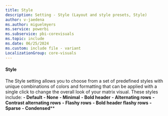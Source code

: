```yaml
---
title: Style
description: Setting - Style (Layout and style presets, Style)
author: v-jaedena
ms.author: miguelmyers
ms.service: powerbi
ms.subservice: pbi-corevisuals
ms.topic: include
ms.date: 06/25/2024
ms.custom: include file - variant
LocalizationGroup: core-visuals
---
```

#### Style

The Style setting allows you to choose from a set of predefined styles with unique combinations of colors and formatting that can be applied with a single click to change the overall look of your matrix visual. These styles include:
**- Default**
**- None**
**- Minimal**
**- Bold header**
**- Alternating rows**
**- Contrast alternating rows**
**- Flashy rows**
**- Bold header flashy rows**
**- Sparse**
**- Condensed****
